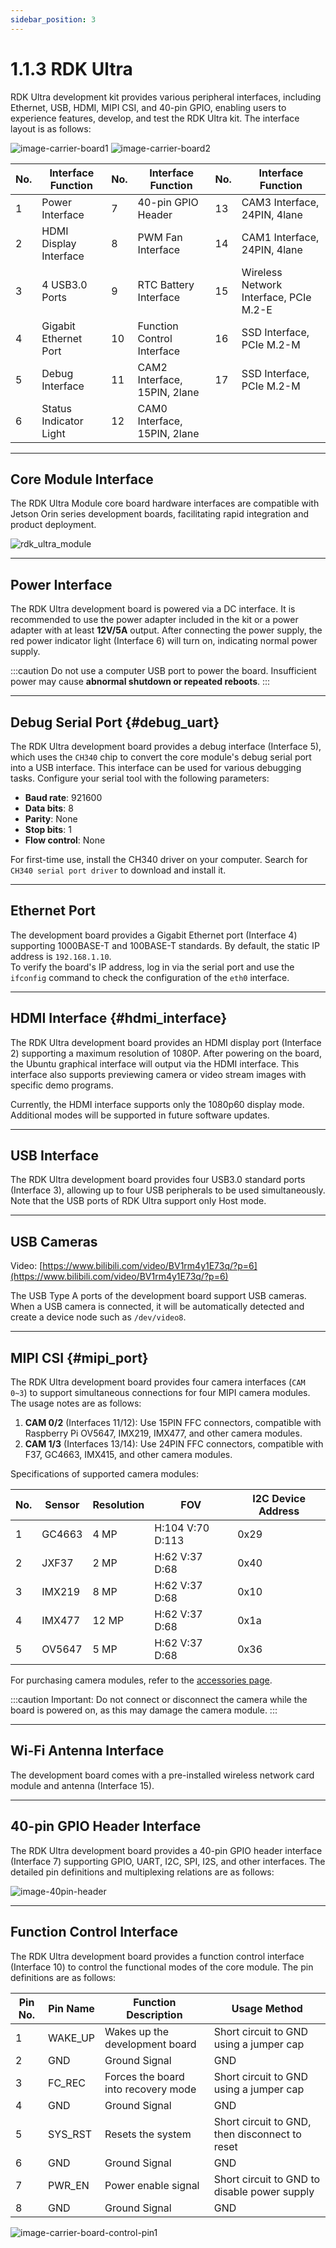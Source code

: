 ```yaml
---
sidebar_position: 3
---
```


# 1.1.3 RDK Ultra

RDK Ultra development kit provides various peripheral interfaces, including Ethernet, USB, HDMI, MIPI CSI, and 40-pin GPIO, enabling users to experience features, develop, and test the RDK Ultra kit. The interface layout is as follows:

![image-carrier-board1](https://rdk-doc.oss-cn-beijing.aliyuncs.com/doc/img/07_Advanced_development/01_hardware_development/rdk_ultra/image/rdk_ultra/image-rdk-ultra-interface1.jpg)
![image-carrier-board2](https://rdk-doc.oss-cn-beijing.aliyuncs.com/doc/img/07_Advanced_development/01_hardware_development/rdk_ultra/image/rdk_ultra/image-rdk-ultra-interface2.jpg)

| No.  | Interface Function       | No.  | Interface Function        | No.  | Interface Function          |
| ---- | ------------------------ | ---- | ------------------------- | ---- | --------------------------- |
| 1    | Power Interface          | 7    | 40-pin GPIO Header        | 13   | CAM3 Interface, 24PIN, 4lane |
| 2    | HDMI Display Interface   | 8    | PWM Fan Interface         | 14   | CAM1 Interface, 24PIN, 4lane |
| 3    | 4 USB3.0 Ports           | 9    | RTC Battery Interface     | 15   | Wireless Network Interface, PCIe M.2-E |
| 4    | Gigabit Ethernet Port    | 10   | Function Control Interface | 16   | SSD Interface, PCIe M.2-M    |
| 5    | Debug Interface          | 11   | CAM2 Interface, 15PIN, 2lane | 17 | SSD Interface, PCIe M.2-M    |
| 6    | Status Indicator Light   | 12   | CAM0 Interface, 15PIN, 2lane |     |                             |

---

## Core Module Interface

The RDK Ultra Module core board hardware interfaces are compatible with Jetson Orin series development boards, facilitating rapid integration and product deployment.

![rdk_ultra_module](https://rdk-doc.oss-cn-beijing.aliyuncs.com/doc/img/01_Quick_start/image/hardware_interface/rdk_ultra_module.png)

---

## Power Interface

The RDK Ultra development board is powered via a DC interface. It is recommended to use the power adapter included in the kit or a power adapter with at least **12V/5A** output. After connecting the power supply, the red power indicator light (Interface 6) will turn on, indicating normal power supply.

:::caution
Do not use a computer USB port to power the board. Insufficient power may cause **abnormal shutdown or repeated reboots**.
:::

---

## Debug Serial Port {#debug_uart}

The RDK Ultra development board provides a debug interface (Interface 5), which uses the `CH340` chip to convert the core module's debug serial port into a USB interface. This interface can be used for various debugging tasks. Configure your serial tool with the following parameters:

- **Baud rate**: 921600  
- **Data bits**: 8  
- **Parity**: None  
- **Stop bits**: 1  
- **Flow control**: None  

For first-time use, install the CH340 driver on your computer. Search for `CH340 serial port driver` to download and install it.

---

## Ethernet Port

The development board provides a Gigabit Ethernet port (Interface 4) supporting 1000BASE-T and 100BASE-T standards. By default, the static IP address is `192.168.1.10`.  
To verify the board's IP address, log in via the serial port and use the `ifconfig` command to check the configuration of the `eth0` interface.

---

## HDMI Interface {#hdmi_interface}

The RDK Ultra development board provides an HDMI display port (Interface 2) supporting a maximum resolution of 1080P. After powering on the board, the Ubuntu graphical interface will output via the HDMI interface. This interface also supports previewing camera or video stream images with specific demo programs.

Currently, the HDMI interface supports only the 1080p60 display mode. Additional modes will be supported in future software updates.

---

## USB Interface

The RDK Ultra development board provides four USB3.0 standard ports (Interface 3), allowing up to four USB peripherals to be used simultaneously. Note that the USB ports of RDK Ultra support only Host mode.

---

## USB Cameras

Video: [https://www.bilibili.com/video/BV1rm4y1E73q/?p=6](https://www.bilibili.com/video/BV1rm4y1E73q/?p=6)

The USB Type A ports of the development board support USB cameras. When a USB camera is connected, it will be automatically detected and create a device node such as `/dev/video8`.

---

## MIPI CSI {#mipi_port}

The RDK Ultra development board provides four camera interfaces (`CAM 0~3`) to support simultaneous connections for four MIPI camera modules. The usage notes are as follows:

1. **CAM 0/2** (Interfaces 11/12): Use 15PIN FFC connectors, compatible with Raspberry Pi OV5647, IMX219, IMX477, and other camera modules.  
2. **CAM 1/3** (Interfaces 13/14): Use 24PIN FFC connectors, compatible with F37, GC4663, IMX415, and other camera modules.

Specifications of supported camera modules:

| No.  | Sensor  | Resolution | FOV              | I2C Device Address |
| ---- | ------- | ---------- | ---------------- | ------------------ |
| 1    | GC4663  | 4 MP       | H:104 V:70 D:113 | 0x29               |
| 2    | JXF37   | 2 MP       | H:62  V:37 D:68  | 0x40               |
| 3    | IMX219  | 8 MP       | H:62  V:37 D:68  | 0x10               |
| 4    | IMX477  | 12 MP      | H:62  V:37 D:68  | 0x1a               |
| 5    | OV5647  | 5 MP       | H:62  V:37 D:68  | 0x36               |

For purchasing camera modules, refer to the [accessories page](../../07_Advanced_development/01_hardware_development/rdk_x3/accessory.md).

:::caution
Important: Do not connect or disconnect the camera while the board is powered on, as this may damage the camera module.
:::

---

## Wi-Fi Antenna Interface

The development board comes with a pre-installed wireless network card module and antenna (Interface 15).

---

## 40-pin GPIO Header Interface

The RDK Ultra development board provides a 40-pin GPIO header interface (Interface 7) supporting GPIO, UART, I2C, SPI, I2S, and other interfaces. The detailed pin definitions and multiplexing relations are as follows:

![image-40pin-header](https://rdk-doc.oss-cn-beijing.aliyuncs.com/doc/img/07_Advanced_development/01_hardware_development/rdk_ultra/image/rdk_ultra/image-interface-40pin.jpg)

---

## Function Control Interface

The RDK Ultra development board provides a function control interface (Interface 10) to control the functional modes of the core module. The pin definitions are as follows:

| Pin No. | Pin Name | Function Description          | Usage Method                           |
| ------- | -------- | ---------------------------- | -------------------------------------- |
| 1       | WAKE_UP  | Wakes up the development board | Short circuit to GND using a jumper cap |
| 2       | GND      | Ground Signal                | GND                                    |
| 3       | FC_REC   | Forces the board into recovery mode | Short circuit to GND using a jumper cap |
| 4       | GND      | Ground Signal                | GND                                    |
| 5       | SYS_RST  | Resets the system            | Short circuit to GND, then disconnect to reset |
| 6       | GND      | Ground Signal                | GND                                    |
| 7       | PWR_EN   | Power enable signal          | Short circuit to GND to disable power supply |
| 8       | GND      | Ground Signal                | GND                                    |

![image-carrier-board-control-pin1](https://rdk-doc.oss-cn-beijing.aliyuncs.com/doc/img/07_Advanced_development/01_hardware_development/rdk_ultra/image/rdk_ultra/image-rdk-ultra-interface-control.jpg)
